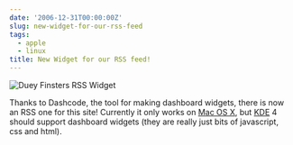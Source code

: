```yaml
---
date: '2006-12-31T00:00:00Z'
slug: new-widget-for-our-rss-feed
tags:
  - apple
  - linux
title: New Widget for our RSS feed!
---
```


![Duey Finsters RSS
Widget](http://img216.imageshack.us/img216/1396/picture2tn0.png 'Duey Finsters
RSS Widget')

Thanks to Dashcode, the tool for making dashboard widgets, there is now an RSS
one for this site! Currently it only works on [Mac OS X][], but [KDE][] 4 should
support dashboard widgets (they are really just bits of javascript, css and
html).

[Mac OS X]: http://www.apple.com/macosx/leopard/index.html 'Mac OS X'
[KDE]: http://www.kde.org 'K Desktop Enviroment'
